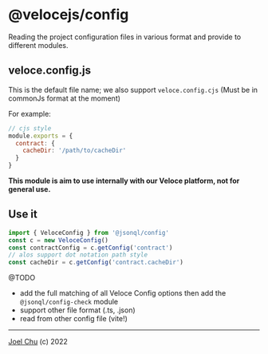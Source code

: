 # @velocejs/config

Reading the project configuration files in various format and provide to different modules.

## veloce.config.js

This is the default file name; we also support `veloce.config.cjs` (Must be in commonJs format at the moment)

For example:

```js
// cjs style
module.exports = {
  contract: {
    cacheDir: '/path/to/cacheDir'
  }
}
```

**This module is aim to use internally with our Veloce platform, not for general use.**

## Use it

```ts
import { VeloceConfig } from '@jsonql/config'
const c = new VeloceConfig()
const contractConfig = c.getConfig('contract')
// alos support dot notation path style
const cacheDir = c.getConfig('contract.cacheDir')

```

@TODO
- add the full matching of all Veloce Config options then add the `@jsonql/config-check` module
- support other file format (.ts, .json)
- read from other config file (vite!)

---

[Joel Chu](https://joelchu.com) (c) 2022
